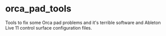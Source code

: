 # orca_pad_tools
Tools to fix some Orca pad problems and it's terrible software and  Ableton Live 11 control surface configuration files.
